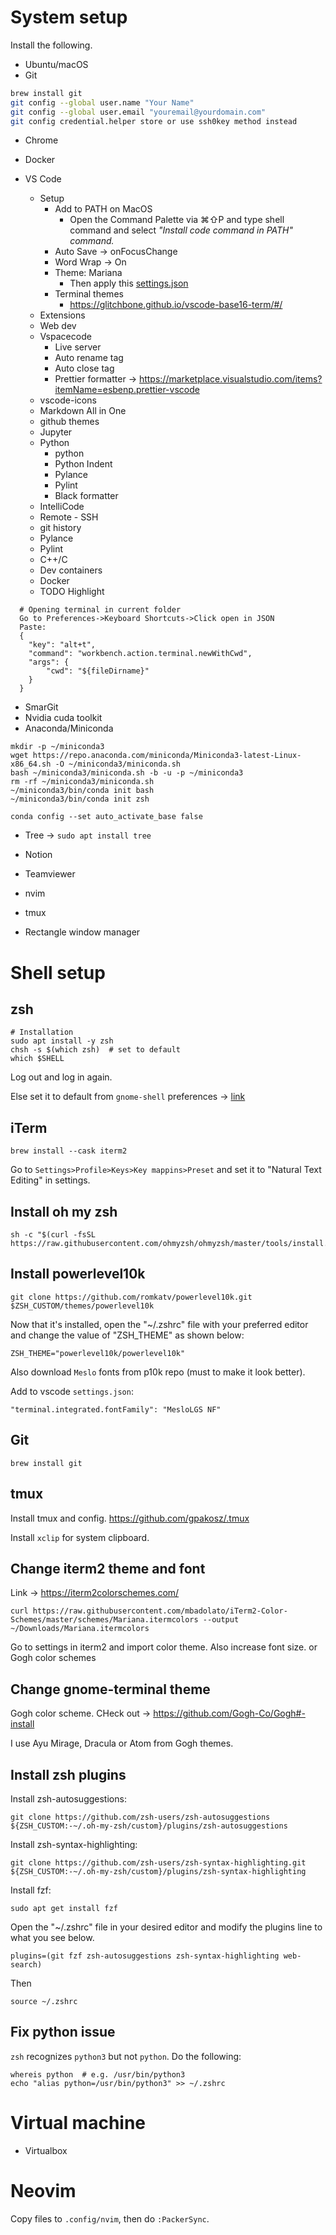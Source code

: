 # System setup

Install the following.
* Ubuntu/macOS
* Git
```sh
brew install git
git config --global user.name "Your Name"
git config --global user.email "youremail@yourdomain.com"
git config credential.helper store or use ssh0key method instead
```
* Chrome
* Docker

* VS Code
  * Setup
      * Add to PATH on MacOS
         * Open the Command Palette via ⌘⇧P and type shell command and select *"Install code command in PATH" command.* 
      * Auto Save -> onFocusChange
      * Word Wrap -> On
      * Theme: Mariana
         * Then apply this [settings.json](https://github.com/pytholic/what_you_seek/blob/main/config_files/vs_code_settings.json)
      * Terminal themes
         * https://glitchbone.github.io/vscode-base16-term/#/
  * Extensions
  * Web dev
  * Vspacecode
      * Live server
      * Auto rename tag
      * Auto close tag
      * Prettier formatter -> https://marketplace.visualstudio.com/items?itemName=esbenp.prettier-vscode
  * vscode-icons
  * Markdown All in One
  * github themes
  * Jupyter
  * Python
      * python
      * Python Indent
      * Pylance
      * Pylint
      * Black formatter
  * IntelliCode
  * Remote - SSH
  * git history
  * Pylance
  * Pylint
  * C++/C
  * Dev containers
  * Docker
  * TODO Highlight
```
  # Opening terminal in current folder
  Go to Preferences->Keyboard Shortcuts->Click open in JSON
  Paste:
  {
    "key": "alt+t",
    "command": "workbench.action.terminal.newWithCwd",
    "args": {
        "cwd": "${fileDirname}"
    }
  }
```

* SmarGit
* Nvidia cuda toolkit
* Anaconda/Miniconda
```shell
mkdir -p ~/miniconda3
wget https://repo.anaconda.com/miniconda/Miniconda3-latest-Linux-x86_64.sh -O ~/miniconda3/miniconda.sh
bash ~/miniconda3/miniconda.sh -b -u -p ~/miniconda3
rm -rf ~/miniconda3/miniconda.sh
~/miniconda3/bin/conda init bash
~/miniconda3/bin/conda init zsh

conda config --set auto_activate_base false
```
* Tree -> `sudo apt install tree`

* Notion
* Teamviewer
* nvim
* tmux
* Rectangle window manager

# Shell setup

## zsh
```shell
# Installation
sudo apt install -y zsh
chsh -s $(which zsh)  # set to default
which $SHELL
```
Log out and log in again.

Else set it to default from `gnome-shell` preferences -> [link](https://askubuntu.com/questions/342299/zsh-is-not-launched-while-opening-a-new-terminal-with-gnome-terminal)

## iTerm
```
brew install --cask iterm2
```
Go to `Settings>Profile>Keys>Key mappins>Preset` and set it to "Natural Text Editing" in settings.

## Install oh my zsh
```
sh -c "$(curl -fsSL https://raw.githubusercontent.com/ohmyzsh/ohmyzsh/master/tools/install.sh)"
```

## Install powerlevel10k
```
git clone https://github.com/romkatv/powerlevel10k.git $ZSH_CUSTOM/themes/powerlevel10k
```
Now that it's installed, open the "~/.zshrc" file with your preferred editor and change the value of "ZSH_THEME" as shown below:
```
ZSH_THEME="powerlevel10k/powerlevel10k"
```
Also download `Meslo` fonts from p10k repo (must to make it look better).

Add to vscode `settings.json`:
```
"terminal.integrated.fontFamily": "MesloLGS NF"
```

## Git
```
brew install git
```

## tmux
Install tmux and config.
https://github.com/gpakosz/.tmux

Install `xclip` for system clipboard.


## Change iterm2 theme and font
Link -> https://iterm2colorschemes.com/
```
curl https://raw.githubusercontent.com/mbadolato/iTerm2-Color-Schemes/master/schemes/Mariana.itermcolors --output ~/Downloads/Mariana.itermcolors
```
Go to settings in iterm2 and import color theme. Also increase font size.
or Gogh color schemes

## Change gnome-terminal theme
Gogh color scheme.
CHeck out -> https://github.com/Gogh-Co/Gogh#-install

I use Ayu Mirage, Dracula or Atom from Gogh themes.

## Install zsh plugins
Install zsh-autosuggestions:
```
git clone https://github.com/zsh-users/zsh-autosuggestions ${ZSH_CUSTOM:-~/.oh-my-zsh/custom}/plugins/zsh-autosuggestions
```

Install zsh-syntax-highlighting:
```
git clone https://github.com/zsh-users/zsh-syntax-highlighting.git ${ZSH_CUSTOM:-~/.oh-my-zsh/custom}/plugins/zsh-syntax-highlighting
```

Install fzf:
```
sudo apt get install fzf
```

Open the "~/.zshrc" file in your desired editor and modify the plugins line to what you see below.
```
plugins=(git fzf zsh-autosuggestions zsh-syntax-highlighting web-search)
```

Then

```
source ~/.zshrc
```

## Fix python issue
`zsh` recognizes `python3` but not `python`. Do the following:
```shell
whereis python  # e.g. /usr/bin/python3
echo "alias python=/usr/bin/python3" >> ~/.zshrc

```

# Virtual machine
* Virtualbox

# Neovim
Copy files to `.config/nvim`, then do `:PackerSync`.
